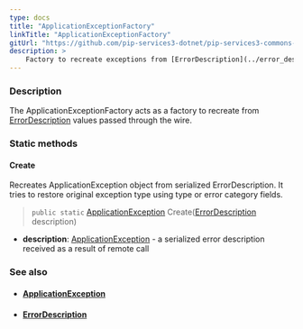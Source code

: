 ```yaml
---
type: docs
title: "ApplicationExceptionFactory"
linkTitle: "ApplicationExceptionFactory"
gitUrl: "https://github.com/pip-services3-dotnet/pip-services3-commons-dotnet"
description: >
    Factory to recreate exceptions from [ErrorDescription](../error_description) values passed through the wire.
---
```


### Description

The ApplicationExceptionFactory acts as a factory to recreate from [ErrorDescription](../error_description) values passed through the wire.

### Static methods

#### Create
Recreates ApplicationException object from serialized ErrorDescription.
It tries to restore original exception type using type or error category fields.

> `public static` [ApplicationException](../application_exception) Create([ErrorDescription](../error_description) description)

- **description**: [ApplicationException](../application_exception) - a serialized error description received as a result of remote call

### See also
- #### [ApplicationException](../application_exception)
- #### [ErrorDescription](../error_description)
